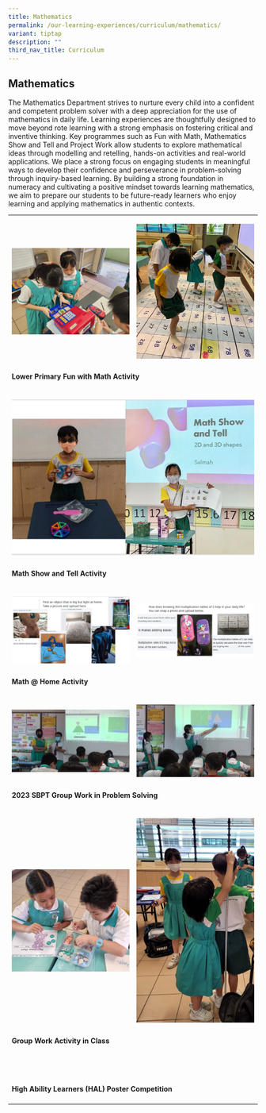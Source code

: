 ```yaml
---
title: Mathematics
permalink: /our-learning-experiences/curriculum/mathematics/
variant: tiptap
description: ""
third_nav_title: Curriculum
---
```

<h2><strong>Mathematics</strong></h2>
<p>The Mathematics Department strives to nurture every child into a confident
and competent problem solver with a deep appreciation for the use of mathematics
in daily life. Learning experiences are thoughtfully designed to move beyond
rote learning with a strong emphasis on fostering critical and inventive
thinking. Key programmes such as Fun with Math, Mathematics Show and Tell
and Project Work allow students to explore mathematical ideas through modelling
and retelling, hands-on activities and real-world applications. We place
a strong focus on engaging students in meaningful ways to develop their
confidence and perseverance in problem-solving through inquiry-based learning.
By building a strong foundation in numeracy and cultivating a positive
mindset towards learning mathematics, we aim to prepare our students to
be future-ready learners who enjoy learning and applying mathematics in
authentic contexts.</p>
<table style="minWidth: 50px">
<colgroup>
<col>
<col>
</colgroup>
<tbody>
<tr>
<th rowspan="1" colspan="1">
<p></p>
<div class="isomer-image-wrapper">
<img style="width: 100%" height="auto" width="100%" alt="" src="/images/Department Photos 2025/Math/P2_Fun_with_Math_money_1_.jpg">
</div>
</th>
<th rowspan="1" colspan="1">
<p></p>
<div class="isomer-image-wrapper">
<img style="width: 100%" height="auto" width="100%" alt="" src="/images/Department Photos 2025/Math/Learning_to_find_1_more__10_more_using_the_snakes_and_ladder_game.jpg">
</div>
</th>
</tr>
<tr>
<td rowspan="1" colspan="2">
<h4>Lower Primary Fun with Math Activity</h4>
</td>
</tr>
<tr>
<td rowspan="1" colspan="2">
<p></p>
<div class="isomer-image-wrapper">
<img style="width: 100%" height="auto" width="100%" alt="" src="/images/Department Photos 2025/Math/Show_n_tell.gif">
</div>
</td>
</tr>
<tr>
<td rowspan="1" colspan="2">
<h4>Math Show and Tell Activity</h4>
</td>
</tr>
<tr>
<td rowspan="1" colspan="1">
<p></p>
<div class="isomer-image-wrapper">
<img style="width: 100%" height="auto" width="100%" alt="" src="/images/Department Photos 2025/Math/Home_math.png">
</div>
</td>
<td rowspan="1" colspan="1">
<p></p>
<div class="isomer-image-wrapper">
<img style="width: 100%" height="auto" width="100%" alt="" src="/images/Department Photos 2025/Math/Math_at_home_2.png">
</div>
</td>
</tr>
<tr>
<td rowspan="1" colspan="2">
<h4>Math @ Home Activity</h4>
</td>
</tr>
<tr>
<td rowspan="1" colspan="1">
<p></p>
<div class="isomer-image-wrapper">
<img style="width: 100%" height="auto" width="100%" alt="" src="/images/Department Photos 2025/Math/Presentation1.jpg">
</div>
</td>
<td rowspan="1" colspan="1">
<p></p>
<div class="isomer-image-wrapper">
<img style="width: 100%" height="auto" width="100%" alt="" src="/images/Department Photos 2025/Math/Presentation3.jpg">
</div>
</td>
</tr>
<tr>
<td rowspan="1" colspan="2">
<h4>2023 SBPT Group Work in Problem Solving</h4>
</td>
</tr>
<tr>
<td rowspan="1" colspan="1">
<p></p>
<div class="isomer-image-wrapper">
<img style="width: 100%" height="auto" width="100%" alt="" src="/images/Department Photos 2025/Math/Using_number_discs_to_form_numbers.jpg">
</div>
</td>
<td rowspan="1" colspan="1">
<p></p>
<div class="isomer-image-wrapper">
<img style="width: 100%" height="auto" width="100%" alt="" src="/images/Department Photos 2025/Math/Length_activity_.jpg">
</div>
</td>
</tr>
<tr>
<td rowspan="1" colspan="2">
<h4>Group Work Activity in Class</h4>
</td>
</tr>
<tr>
<td rowspan="1" colspan="2">
<p></p>
<div class="isomer-image-wrapper">
<img style="width: 50%;" height="auto" width="100%" alt="" src="/images/Department Photos 2025/Math/2__HAL_Poster.png">
</div>
</td>
</tr>
<tr>
<td rowspan="1" colspan="2">
<h4>High Ability Learners (HAL) Poster Competition</h4>
</td>
</tr>
</tbody>
</table>
<p></p>
<p></p>